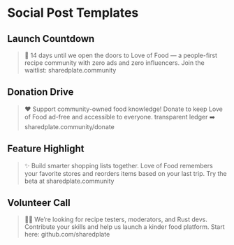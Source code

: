 # Social Post Templates

## Launch Countdown

> 🍲 14 days until we open the doors to Love of Food — a people-first recipe community with zero ads and zero influencers. Join the waitlist: sharedplate.community

## Donation Drive

> ❤️ Support community-owned food knowledge! Donate to keep Love of Food ad-free and accessible to everyone. transparent ledger ➡️ sharedplate.community/donate

## Feature Highlight

> ✨ Build smarter shopping lists together. Love of Food remembers your favorite stores and reorders items based on your last trip. Try the beta at sharedplate.community

## Volunteer Call

> 👩‍🍳 We’re looking for recipe testers, moderators, and Rust devs. Contribute your skills and help us launch a kinder food platform. Start here: github.com/sharedplate

